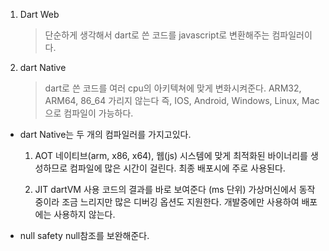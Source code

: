 
1. Dart Web

	> 단순하게 생각해서 dart로 쓴 코드를 javascript로 변환해주는 컴파일러이다.
	

2. dart Native
	> dart로 쓴 코드를 여러 cpu의 아키텍쳐에 맞게 변화시켜준다.
	> ARM32, ARM64, 86_64
	> 가리지 않는다
	> 즉, IOS, Android, Windows, Linux, Mac 으로 컴파일이 가능하다.
	

- dart Native는 두 개의 컴파일러를 가지고있다.
	1. AOT
		네이티브(arm, x86, x64), 웹(js)
		시스템에 맞게 최적화된 바이너리를 생성하므로 컴파일에 많은 시간이 걸린다.
		최종 배포시에 주로 사용된다.

	2. JIT
		dartVM 사용
		코드의 결과를 바로 보여준다 (ms 단위)
		가상머신에서 동작중이라 조금 느리지만 많은 디버깅 옵션도 지원한다.
		개발중에만 사용하여 배포에는 사용하지 않는다.


- null safety
	null참조를 보완해준다.